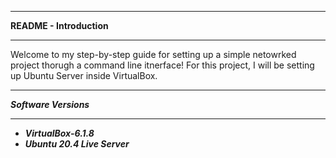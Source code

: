 *******************************
**README - Introduction**
*******************************

Welcome to my step-by-step guide for setting up a simple netowrked project thorugh a command line itnerface!
For this project, I will be setting up Ubuntu Server inside VirtualBox.

*******************************
***Software Versions***
*******************************

- ***VirtualBox-6.1.8***
- ***Ubuntu 20.4 Live Server***  
